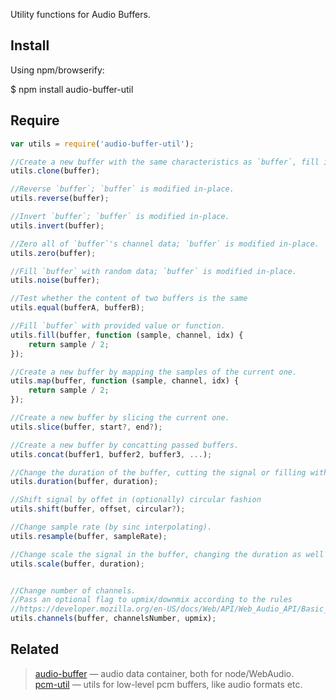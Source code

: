 Utility functions for Audio Buffers.


## Install

Using npm/browserify:

$ npm install audio-buffer-util


## Require

```js
var utils = require('audio-buffer-util');

//Create a new buffer with the same characteristics as `buffer`, fill it with a copy of `buffer`'s data, and return it.
utils.clone(buffer);

//Reverse `buffer`; `buffer` is modified in-place.
utils.reverse(buffer);

//Invert `buffer`; `buffer` is modified in-place.
utils.invert(buffer);

//Zero all of `buffer`'s channel data; `buffer` is modified in-place.
utils.zero(buffer);

//Fill `buffer` with random data; `buffer` is modified in-place.
utils.noise(buffer);

//Test whether the content of two buffers is the same
utils.equal(bufferA, bufferB);

//Fill `buffer` with provided value or function.
utils.fill(buffer, function (sample, channel, idx) {
	return sample / 2;
});

//Create a new buffer by mapping the samples of the current one.
utils.map(buffer, function (sample, channel, idx) {
	return sample / 2;
});

//Create a new buffer by slicing the current one.
utils.slice(buffer, start?, end?);

//Create a new buffer by concatting passed buffers.
utils.concat(buffer1, buffer2, buffer3, ...);

//Change the duration of the buffer, cutting the signal or filling with zeros
utils.duration(buffer, duration);

//Shift signal by offet in (optionally) circular fashion
utils.shift(buffer, offset, circular?);

//Change sample rate (by sinc interpolating).
utils.resample(buffer, sampleRate);

//Change scale the signal in the buffer, changing the duration as well
utils.scale(buffer, duration);


//Change number of channels.
//Pass an optional flag to upmix/downmix according to the rules
//https://developer.mozilla.org/en-US/docs/Web/API/Web_Audio_API/Basic_concepts_behind_Web_Audio_API#Up-mixing_and_down-mixing
utils.channels(buffer, channelsNumber, upmix);
```


## Related

> [audio-buffer](https://github.com/audio-lab/buffer) — audio data container, both for node/WebAudio.<br/>
> [pcm-util](https://github.com/audio-lab/pcm-util) — utils for low-level pcm buffers, like audio formats etc.<br/>